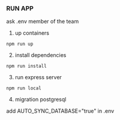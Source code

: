 ### RUN APP

ask .env member of the team

1) up containers

```
npm run up
```

2) install dependencies

```
npm run install
```

3) run express server

```
npm run local
```

4) migration postgresql

add AUTO_SYNC_DATABASE="true" in .env
